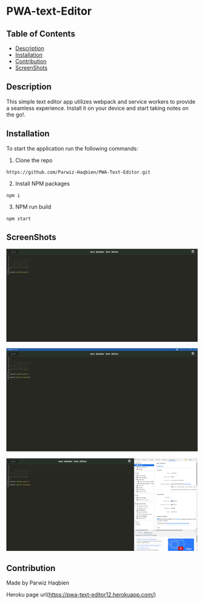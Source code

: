 # PWA-text-Editor

## Table of Contents
- [Description](#description)
- [Installation](#installation)
- [Contribution](#contribution)
- [ScreenShots](#screenshots)

## Description
This simple text editor app utilizes webpack and service workers to provide a seamless experience. Install it on your device and start taking notes on the go!.

## Installation
To start the application run the following commands:

1. Clone the repo
```
https://github.com/Parwiz-Haqbien/PWA-Text-Editor.git
```
2. Install NPM packages
```
npm i
```
3. NPM run build
```
npm start
```

## ScreenShots

![App Screenshot](https://github.com/Parwiz-Haqbien/PWA-Text-Editor/blob/main/assets/webSS.png?raw=true)

![App Screenshot](https://github.com/Parwiz-Haqbien/PWA-Text-Editor/blob/main/assets/offline.png?raw=true)

![App Screenshot](https://github.com/Parwiz-Haqbien/PWA-Text-Editor/blob/main/assets/maifest.png?raw=true)

## Contribution
Made by Parwiz Haqbien

Heroku page url(https://pwa-text-editor12.herokuapp.com/)
